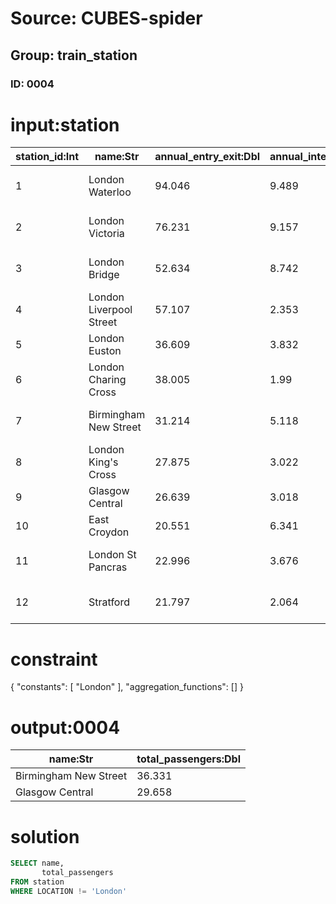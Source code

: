 # Source: CUBES-spider
## Group: train_station
### ID: 0004

# input:station

| station_id:Int | name:Str | annual_entry_exit:Dbl | annual_interchanges:Dbl | total_passengers:Dbl | location:Str | main_services:Str | number_of_platforms:Int |
|---|---|---|---|---|---|---|---|
| 1 | London Waterloo | 94.046 | 9.489 | 103.534 | London | South Western Main Line West of England Main Line | 19 |
| 2 | London Victoria | 76.231 | 9.157 | 85.38 | London | Brighton Main Line Chatham Main Line | 19 |
| 3 | London Bridge | 52.634 | 8.742 | 61.376 | London | South Eastern Main Line Thameslink | 12 |
| 4 | London Liverpool Street | 57.107 | 2.353 | 59.46 | London | Great Eastern Main Line West Anglia Main Line | 18 |
| 5 | London Euston | 36.609 | 3.832 | 40.44 | London | West Coast Main Line | 18 |
| 6 | London Charing Cross | 38.005 | 1.99 | 39.995 | London | South Eastern Main Line | 6 |
| 7 | Birmingham New Street | 31.214 | 5.118 | 36.331 | Birmingham | West Coast Main Line Cross Country Route | 13 |
| 8 | London King's Cross | 27.875 | 3.022 | 30.896 | London | East Coast Main Line | 12 |
| 9 | Glasgow Central | 26.639 | 3.018 | 29.658 | Glasgow | West Coast Main Line | 17 |
| 10 | East Croydon | 20.551 | 6.341 | 26.892 | London | Brighton Main Line | 6 |
| 11 | London St Pancras | 22.996 | 3.676 | 26.672 | London | Midland Main Line Thameslink High-Speed 1 Eurostar | 15 |
| 12 | Stratford | 21.797 | 2.064 | 23.862 | London | Great Eastern Main Line Lea Valley Lines | 15 |

# constraint

{
  "constants": [
    "London"
  ],
  "aggregation_functions": []
}

# output:0004

| name:Str | total_passengers:Dbl |
|---|---|
| Birmingham New Street | 36.331 |
| Glasgow Central | 29.658 |

# solution

```sql
SELECT name,
       total_passengers
FROM station
WHERE LOCATION != 'London'
```
